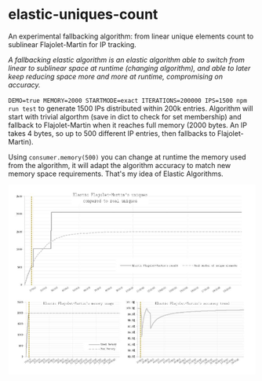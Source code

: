 # elastic-uniques-count
An experimental fallbacking algorithm: from linear unique elements count to sublinear Flajolet-Martin for IP tracking.

*A fallbacking elastic algorithm is an elastic algorithm able to switch from linear to sublinear space at runtime (changing algorithm), and able to later keep reducing space more and more at runtime, compromising on accuracy.*

`DEMO=true MEMORY=2000 STARTMODE=exact ITERATIONS=200000 IPS=1500 npm run test` to generate 1500 IPs distributed within 200k entries. Algorithm will start with trivial algorthm (save in dict to check for set membership) and fallback to Flajolet-Martin when it reaches full memory (2000 bytes. An IP takes 4 bytes, so up to 500 different IP entries, then fallbacks to Flajolet-Martin). 

Using `consumer.memory(500)` you can change at runtime the memory used from the algorithm, it will adapt the algorithm accuracy to match new memory space requirements. That's my idea of Elastic Algorithms.

![A demo: execution compared with real results](output/flajomartin.JPG?raw=true "Demo")

